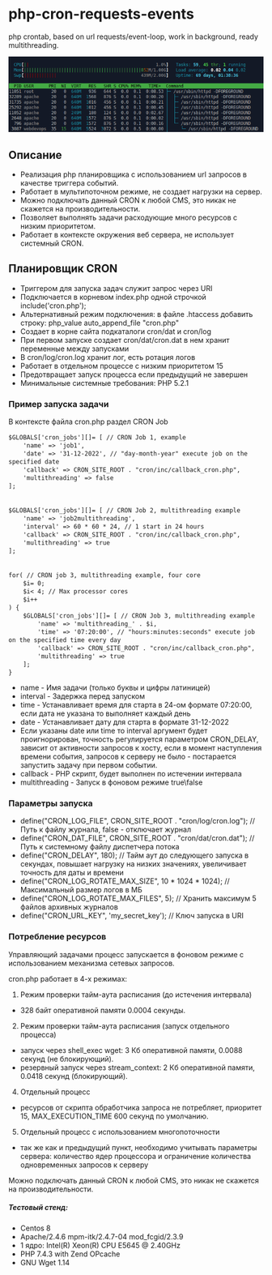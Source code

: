 # php-cron-requests-events
php crontab, based on url requests/event-loop, work in background, ready multithreading.

![php-cron-requests-events](https://raw.githubusercontent.com/commeta/php-cron-requests-events/master/cron.png "php-cron-requests-events")

## Описание
- Реализация php планировщика с использованием url запросов в качестве триггера событий. 
- Работает в мультипоточном режиме, не создает нагрузки на сервер.
- Можно подключать данный CRON к любой CMS, это никак не скажется на производительности.
- Позволяет выполнять задачи расходующие много ресурсов с низким приоритетом. 
- Работает в контексте окружения веб сервера, не использует системный CRON.

## Планировщик CRON
- Триггером для запуска задач служит запрос через URI
- Подключается в корневом index.php одной строчкой include('cron.php');
- Альтернативный режим подключения: в файле .htaccess добавить строку: php_value auto_append_file "cron.php"
- Создает в корне сайта подкаталоги cron/dat и cron/log
- При первом запуске создает cron/dat/cron.dat в нем хранит переменные между запусками
- В cron/log/cron.log хранит лог, есть ротация логов
- Работает в отдельном процессе с низким приоритетом 15
- Предотвращает запуск процесса если предыдущий не завершен
- Минимальные системные требования: PHP 5.2.1

### Пример запуска задачи
В контексте файла cron.php раздел CRON Job
```
$GLOBALS['cron_jobs'][]= [ // CRON Job 1, example
	'name' => 'job1',
	'date' => '31-12-2022', // "day-month-year" execute job on the specified date
	'callback' => CRON_SITE_ROOT . "cron/inc/callback_cron.php",
	'multithreading' => false
];


$GLOBALS['cron_jobs'][]= [ // CRON Job 2, multithreading example
	'name' => 'job2multithreading',
	'interval' => 60 * 60 * 24, // 1 start in 24 hours
	'callback' => CRON_SITE_ROOT . "cron/inc/callback_cron.php",
	'multithreading' => true
];


for( // CRON job 3, multithreading example, four core
	$i= 0;
	$i< 4; // Max processor cores
	$i++	
) {
	$GLOBALS['cron_jobs'][]= [ // CRON Job 3, multithreading example
		'name' => 'multithreading_' . $i,
		'time' => '07:20:00', // "hours:minutes:seconds" execute job on the specified time every day
		'callback' => CRON_SITE_ROOT . "cron/inc/callback_cron.php",
		'multithreading' => true
	];
}

```
- name - Имя задачи (только буквы и цифры латиницей)
- interval - Задержка перед запуском
- time - Устанавливает время для старта в 24-ом формате 07:20:00, если дата не указана то выполняет каждый день
- date - Устанавливает дату для старта в формате 31-12-2022
- Если указаны date или time то interval аргумент будет проигнорирован, точность регулируется параметром CRON_DELAY, зависит от активности запросов к хосту, если в момент наступления времени события, запросов к серверу не было - постарается запустить задачу при первом событии.
- callback - PHP скрипт, будет выполнен по истечении интервала
- multithreading - Запуск в фоновом режиме true\false

### Параметры запуска
- define("CRON_LOG_FILE", CRON_SITE_ROOT . "cron/log/cron.log"); // Путь к файлу журнала, false - отключает журнал
- define("CRON_DAT_FILE", CRON_SITE_ROOT . "cron/dat/cron.dat"); // Путь к системному файлу диспетчера потока
- define("CRON_DELAY", 180); // Тайм аут до следующего запуска в секундах, повышает нагрузку на низких значениях, увеличивает точность для даты и времени 
- define("CRON_LOG_ROTATE_MAX_SIZE", 10 * 1024 * 1024); // Максимальный размер логов в МБ
- define("CRON_LOG_ROTATE_MAX_FILES", 5); // Хранить максимум 5 файлов архивных журналов
- define("CRON_URL_KEY", 'my_secret_key'); // Ключ запуска в URI

### Потребление ресурсов
Управляющий задачами процесс запускается в фоновом режиме с использованием механизма сетевых запросов. 

cron.php работает в 4-х режимах:
1. Режим проверки тайм-аута расписания (до истечения интервала) 
- 328 байт оперативной памяти 0.0004 секунды.
2. Режим проверки тайм-аута расписания (запуск отдельного процесса) 
- запуск через shell_exec wget: 3 Кб оперативной памяти, 0.0088 секунд (не блокирующий).
- резервный запуск через stream_context: 2 Кб оперативной памяти, 0.0418 секунд (блокирующий).
4. Отдельный процесс 
- ресурсов от скрипта обработчика запроса не потребляет, приоритет 15, MAX_EXECUTION_TIME 600 секунд по умолчанию.
5. Отдельный процесс c использованием многопоточности 
- так же как и предыдущий пункт, необходимо учитывать параметры сервера: количество ядер процессора и ограничение количества одновременных запросов к серверу

Можно подключать данный CRON к любой CMS, это никак не скажется на производительности. 
##### Тестовый стенд:
- Centos 8
- Apache/2.4.6 mpm-itk/2.4.7-04 mod_fcgid/2.3.9
- 1 ядро: Intel(R) Xeon(R) CPU E5645 @ 2.40GHz
- PHP 7.4.3 with Zend OPcache
- GNU Wget 1.14

